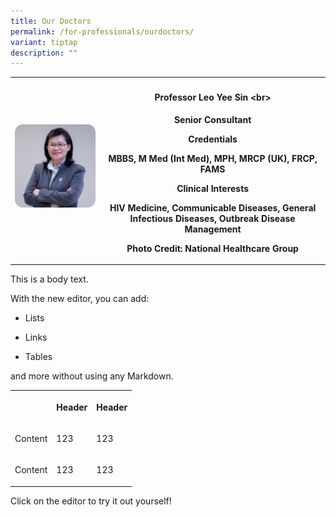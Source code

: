```yaml
---
title: Our Doctors
permalink: /for-professionals/ourdoctors/
variant: tiptap
description: ""
---
```

<table><tbody><tr><th rowspan="1" colspan="1"><div class="isomer-image-wrapper"><img alt="" src="/images/doctor_1.png"></div><p></p></th><th rowspan="1" colspan="1"><h4>Professor Leo Yee Sin &lt;br&gt;</h4><p>Senior Consultant</p><p></p><p>Credentials</p><p>MBBS, M Med (Int Med), MPH, MRCP (UK), FRCP, FAMS</p><p>Clinical Interests</p><p>HIV Medicine, Communicable Diseases, General Infectious Diseases, Outbreak Disease Management</p><p>Photo Credit: National Healthcare Group</p></th></tr></tbody></table><p>This is a body text.</p><p>With the new editor, you can add:</p><ul data-tight="true" class="tight"><li><p>Lists</p></li><li><p>Links</p></li><li><p>Tables</p></li></ul><p>and more without using any Markdown.</p><table><tbody><tr><th rowspan="1" colspan="1"><p></p></th><th rowspan="1" colspan="1"><p>Header</p></th><th rowspan="1" colspan="1"><p>Header</p></th></tr><tr><td rowspan="1" colspan="1"><p>Content</p></td><td rowspan="1" colspan="1"><p>123</p></td><td rowspan="1" colspan="1"><p>123</p></td></tr><tr><td rowspan="1" colspan="1"><p>Content</p></td><td rowspan="1" colspan="1"><p>123</p></td><td rowspan="1" colspan="1"><p>123</p></td></tr></tbody></table><p>Click on the editor to try it out yourself!</p>